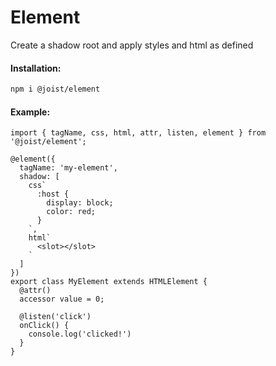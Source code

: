 # Element

Create a shadow root and apply styles and html as defined

#### Installation:

```BASH
npm i @joist/element
```

#### Example:

```TS
import { tagName, css, html, attr, listen, element } from '@joist/element';

@element({
  tagName: 'my-element',
  shadow: [
    css`
      :host {
        display: block;
        color: red;
      }
    `,
    html`
      <slot></slot>
    `
  ]
})
export class MyElement extends HTMLElement {
  @attr()
  accessor value = 0;

  @listen('click')
  onClick() {
    console.log('clicked!')
  }
}
```
